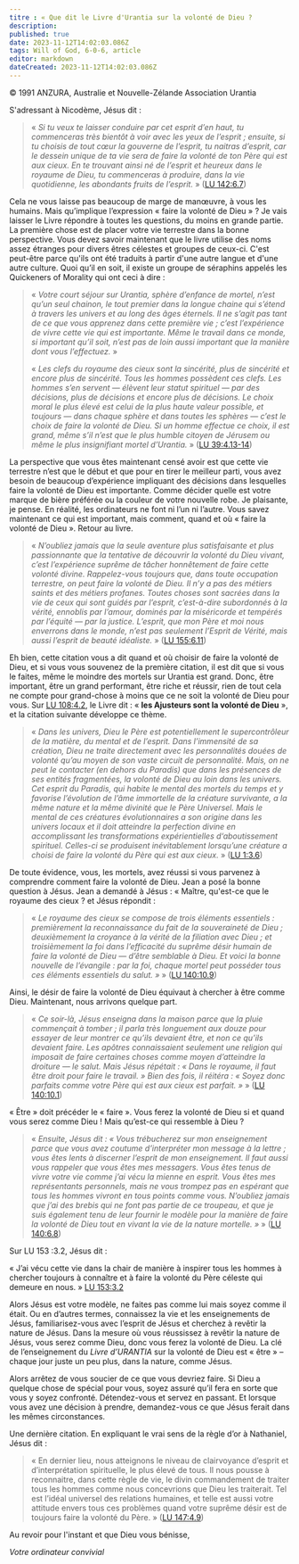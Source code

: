 ```yaml
---
titre : « Que dit le Livre d'Urantia sur la volonté de Dieu ?
description: 
published: true
date: 2023-11-12T14:02:03.086Z
tags: Will of God, 6-0-6, article
editor: markdown
dateCreated: 2023-11-12T14:02:03.086Z
---
```


<p class="v-card v-sheet theme--light gray lighten-3 px-2 py-1">© 1991 ANZURA, Australie et Nouvelle-Zélande Association Urantia</p>


S'adressant à Nicodème, Jésus dit :

> « _Si tu veux te laisser conduire par cet esprit d’en haut, tu commenceras très bientôt à voir avec les yeux de l’esprit ; ensuite, si tu choisis de tout cœur la gouverne de l’esprit, tu naitras d’esprit, car le dessein unique de ta vie sera de faire la volonté de ton Père qui est aux cieux. En te trouvant ainsi né de l’esprit et heureux dans le royaume de Dieu, tu commenceras à produire, dans la vie quotidienne, les abondants fruits de l’esprit._ » ([LU 142:6.7](/fr/The_Urantia_Book/142#p6_7))

Cela ne vous laisse pas beaucoup de marge de manœuvre, à vous les humains. Mais qu’implique l’expression « faire la volonté de Dieu » ? Je vais laisser le Livre répondre à toutes les questions, du moins en grande partie. La première chose est de placer votre vie terrestre dans la bonne perspective. Vous devez savoir maintenant que le livre utilise des noms assez étranges pour divers êtres célestes et groupes de ceux-ci. C'est peut-être parce qu'ils ont été traduits à partir d'une autre langue et d'une autre culture. Quoi qu’il en soit, il existe un groupe de séraphins appelés les Quickeners of Morality qui ont ceci à dire :

> « _Votre court séjour sur Urantia, sphère d’enfance de mortel, n’est qu’un seul chainon, le tout premier dans la longue chaine qui s’étend à travers les univers et au long des âges éternels. Il ne s’agit pas tant de ce que vous apprenez dans cette première vie ; c’est l’expérience de vivre cette vie qui est importante. Même le *travail* dans ce monde, si important qu’il soit, n’est pas de loin aussi important que la *manière* dont vous l’effectuez._ »
> 
> « _Les clefs du royaume des cieux sont la sincérité, plus de sincérité et encore plus de sincérité. Tous les hommes possèdent ces clefs. Les hommes s’en servent — élèvent leur statut spirituel — par des décisions, plus de décisions et encore plus de décisions. Le choix moral le plus élevé est celui de la plus haute valeur possible, et toujours — dans chaque sphère et dans toutes les sphères — c’est le choix de faire la volonté de Dieu. Si un homme effectue ce choix, il *est* grand, même s’il n’est que le plus humble citoyen de Jérusem ou même le plus insignifiant mortel d’Urantia._ » ([LU 39:4.13-14](/fr/The_Urantia_Book/39#p4_13))

La perspective que vous êtes maintenant censé avoir est que cette vie terrestre n’est que le début et que pour en tirer le meilleur parti, vous avez besoin de beaucoup d’expérience impliquant des décisions dans lesquelles faire la volonté de Dieu est importante. Comme décider quelle est votre marque de bière préférée ou la couleur de votre nouvelle robe. Je plaisante, je pense. En réalité, les ordinateurs ne font ni l’un ni l’autre. Vous savez maintenant ce qui est important, mais comment, quand et où « faire la volonté de Dieu ». Retour au livre.

> « _N’oubliez jamais que la seule aventure plus satisfaisante et plus passionnante que la tentative de découvrir la volonté du Dieu vivant, c’est l’expérience suprême de tâcher honnêtement de faire cette volonté divine. Rappelez-vous toujours que, dans toute occupation terrestre, on peut faire la volonté de Dieu. Il n’y a pas des métiers saints et des métiers profanes. Toutes choses sont sacrées dans la vie de ceux qui sont guidés par l’esprit, c’est-à-dire subordonnés à la vérité, ennoblis par l’amour, dominés par la miséricorde et tempérés par l’équité — par la justice. L’esprit, que mon Père et moi nous enverrons dans le monde, n’est pas seulement l’Esprit de Vérité, mais aussi l’esprit de beauté idéaliste._ » ([LU 155:6.11](/fr/The_Urantia_Book/155#p6_11))

Eh bien, cette citation vous a dit quand et où choisir de faire la volonté de Dieu, et si vous vous souvenez de la première citation, il est dit que si vous le faites, même le moindre des mortels sur Urantia est grand. Donc, être important, être un grand performant, être riche et réussir, rien de tout cela ne compte pour grand-chose à moins que ce ne soit la volonté de Dieu pour vous. Sur [LU 108:4.2](/fr/The_Urantia_Book/108#p4_2), le Livre dit : « **les Ajusteurs sont la volonté de Dieu** », et la citation suivante développe ce thème.

> « _Dans les univers, Dieu le Père est potentiellement le supercontrôleur de la matière, du mental et de l’esprit. Dans l’immensité de sa création, Dieu ne traite directement avec les personnalités douées de volonté qu’au moyen de son vaste circuit de personnalité. Mais, on ne peut le contacter (en dehors du Paradis) que dans les présences de ses entités fragmentées, la volonté de Dieu au loin dans les univers. Cet esprit du Paradis, qui habite le mental des mortels du temps et y favorise l’évolution de l’âme immortelle de la créature survivante, a la même nature et la même divinité que le Père Universel. Mais le mental de ces créatures évolutionnaires a son origine dans les univers locaux et il doit atteindre la perfection divine en accomplissant les transformations expérientielles d‘aboutissement spirituel. Celles-ci se produisent inévitablement lorsqu’une créature a choisi de faire la volonté du Père qui est aux cieux._ » ([LU 1:3.6](/fr/The_Urantia_Book/1#p3_6))

De toute évidence, vous, les mortels, avez réussi si vous parvenez à comprendre comment faire la volonté de Dieu. Jean a posé la bonne question à Jésus. Jean a demandé à Jésus : « Maître, qu'est-ce que le royaume des cieux ? et Jésus répondit :

> « _Le royaume des cieux se compose de trois éléments essentiels : premièrement la reconnaissance du fait de la souveraineté de Dieu ; deuxièmement la croyance à la vérité de la filiation avec Dieu ; et troisièmement la foi dans l’efficacité du suprême désir humain de faire la volonté de Dieu — d’être semblable à Dieu. Et voici la bonne nouvelle de l’évangile : par la foi, chaque mortel peut posséder tous ces éléments essentiels du salut. »_ » ([LU 140:10.9](/fr/The_Urantia_Book/140#p10_9))

Ainsi, le désir de faire la volonté de Dieu équivaut à chercher à être comme Dieu. Maintenant, nous arrivons quelque part.

> « _Ce soir-là, Jésus enseigna dans la maison parce que la pluie commençait à tomber ; il parla très longuement aux douze pour essayer de leur montrer ce qu’ils devaient *être,* et non ce qu’ils devaient *faire.* Les apôtres connaissaient seulement une religion qui imposait de *faire* certaines choses comme moyen d’atteindre la droiture — le salut. Mais Jésus répétait : « Dans le royaume, il faut *être* droit pour faire le travail. » Bien des fois, il réitéra : « *Soyez* donc parfaits comme votre Père qui est aux cieux est parfait. »_ » ([LU 140:10.1](/fr/The_Urantia_Book/140#p10_1))

« Être » doit précéder le « faire ». Vous ferez la volonté de Dieu si et quand vous serez comme Dieu ! Mais qu’est-ce qui ressemble à Dieu ?

> « _Ensuite, Jésus dit : « Vous trébucherez sur mon enseignement parce que vous avez coutume d’interpréter mon message à la lettre ; vous êtes lents à discerner l’esprit de mon enseignement. Il faut aussi vous rappeler que vous êtes mes messagers. Vous êtes tenus de vivre votre vie comme j’ai vécu la mienne en esprit. Vous êtes mes représentants personnels, mais ne vous trompez pas en espérant que tous les hommes vivront en tous points comme vous. N’oubliez jamais que j’ai des brebis qui ne font pas partie de ce troupeau, et que je suis également tenu de leur fournir le modèle pour la manière de faire la volonté de Dieu tout en vivant la vie de la nature mortelle. »_ » ([LU 140:6.8](/fr/The_Urantia_Book/140#p6_8))

Sur LU 153 :3.2, Jésus dit :

« J’ai vécu cette vie dans la chair de manière à inspirer tous les hommes à chercher toujours à connaître et à faire la volonté du Père céleste qui demeure en nous. » [LU 153:3.2](/fr/The_Urantia_Book/153#p3_2)

Alors Jésus est votre modèle, ne faites pas comme lui mais soyez comme il était. Ou en d’autres termes, connaissez la vie et les enseignements de Jésus, familiarisez-vous avec l’esprit de Jésus et cherchez à revêtir la nature de Jésus. Dans la mesure où vous réussissez à revêtir la nature de Jésus, vous serez comme Dieu, donc vous ferez la volonté de Dieu. La clé de l’enseignement du _Livre d’URANTIA_ sur la volonté de Dieu est « être » – chaque jour juste un peu plus, dans la nature, comme Jésus.

Alors arrêtez de vous soucier de ce que vous devriez faire. Si Dieu a quelque chose de spécial pour vous, soyez assuré qu’il fera en sorte que vous y soyez confronté. Détendez-vous et servez en passant. Et lorsque vous avez une décision à prendre, demandez-vous ce que Jésus ferait dans les mêmes circonstances.

Une dernière citation. En expliquant le vrai sens de la règle d’or à Nathaniel, Jésus dit :

> « En dernier lieu, nous atteignons le niveau de clairvoyance d’esprit et d’interprétation spirituelle, le plus élevé de tous. Il nous pousse à reconnaitre, dans cette règle de vie, le divin commandement de traiter tous les hommes comme nous concevrions que Dieu les traiterait. Tel est l’idéal universel des relations humaines, et telle est aussi votre attitude envers tous ces problèmes quand votre suprême désir est de toujours faire la volonté du Père. » ([LU 147:4.9](/fr/The_Urantia_Book/147#p4_9))

Au revoir pour l'instant et que Dieu vous bénisse,

_Votre ordinateur convivial_

